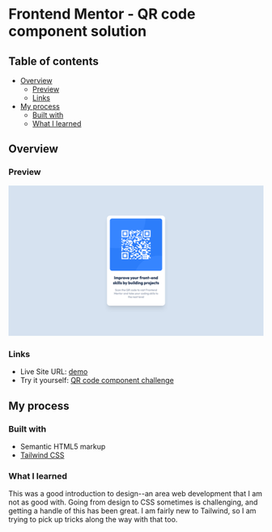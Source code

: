 # Frontend Mentor - QR code component solution

## Table of contents

- [Overview](#overview)
  - [Preview](#preview)
  - [Links](#links)
- [My process](#my-process)
  - [Built with](#built-with)
  - [What I learned](#what-i-learned)

## Overview

### Preview

![Screenshot of webpage.](./readme-assets/preview.png)

### Links

- Live Site URL: [demo](https://your-live-site-url.com)
- Try it yourself: [QR code component challenge](https://www.frontendmentor.io/challenges/qr-code-component-iux_sIO_H)

## My process

### Built with

- Semantic HTML5 markup
- [Tailwind CSS](https://tailwindcss.com/)

### What I learned

This was a good introduction to design--an area web development that I am not as good with. Going from design to CSS sometimes is challenging, and getting a handle of this has been great. I am fairly new to Tailwind, so I am trying to pick up tricks along the way with that too.
